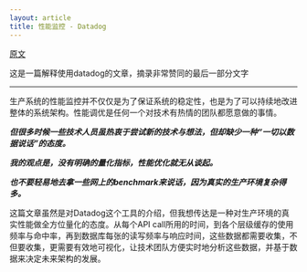 ```yaml
---
layout: article
title: 性能监控 - Datadog
---
```


[原文](https://tech.glowing.com/cn/performance-monitoring-with-datadog/)


这是一篇解释使用datadog的文章，摘录非常赞同的最后一部分文字

___


生产系统的性能监控并不仅仅是为了保证系统的稳定性，也是为了可以持续地改进整体的系统架构。性能调优是任何一个对技术有热情的团队都愿意做的事情。


***但很多时候一些技术人员虽热衷于尝试新的技术与想法，但却缺少一种“一切以数据说话”的态度。***

***我的观点是，没有明确的量化指标，性能优化就无从谈起。***

***也不要轻易地去拿一些网上的benchmark来说话，因为真实的生产环境复杂得多。***


这篇文章虽然是对Datadog这个工具的介绍，但我想传达是一种对生产环境的真实性能做全方位量化的态度。从每个API call所用的时间，到各个层级缓存的使用频率与命中率，再到数据库每张的读写频率与响应时间，这些数据都需要收集，不但要收集，更需要有效地可视化，让技术团队方便实时地分析这些数据，并基于数据来决定未来架构的发展。
